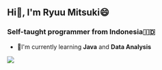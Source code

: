 ## Hi:wave:, I'm Ryuu Mitsuki:smile:
### Self-taught programmer from Indonesia:indonesia:

- :herb:I'm currently learning **Java** and **Data Analysis**

<picture>
<source 
  srcset="https://github-readme-stats.vercel.app/api?username=mitsuki31&show_icons=true&theme=tokyonight"
  media="(prefers-color-scheme: dark)"
/>
<source
  srcset="https://github-readme-stats.vercel.app/api?username=mitsuki31&show_icons=true"
  media="(prefers-color-scheme: light), (prefers-color-scheme: no-preference)"
/>
<img src="https://github-readme-stats.vercel.app/api?username=mitsuki31&show_icons=true" />
</picture>
